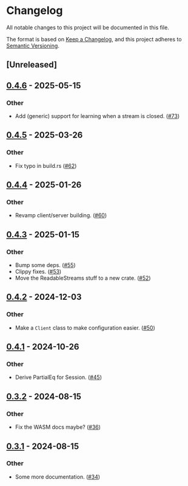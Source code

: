 # Changelog
All notable changes to this project will be documented in this file.

The format is based on [Keep a Changelog](https://keepachangelog.com/en/1.0.0/),
and this project adheres to [Semantic Versioning](https://semver.org/spec/v2.0.0.html).

## [Unreleased]

## [0.4.6](https://github.com/kixelated/web-transport-rs/compare/web-transport-wasm-v0.4.5...web-transport-wasm-v0.4.6) - 2025-05-15

### Other

- Add (generic) support for learning when a stream is closed. ([#73](https://github.com/kixelated/web-transport-rs/pull/73))

## [0.4.5](https://github.com/kixelated/web-transport-rs/compare/web-transport-wasm-v0.4.4...web-transport-wasm-v0.4.5) - 2025-03-26

### Other

- Fix typo in build.rs ([#62](https://github.com/kixelated/web-transport-rs/pull/62))

## [0.4.4](https://github.com/kixelated/web-transport-rs/compare/web-transport-wasm-v0.4.3...web-transport-wasm-v0.4.4) - 2025-01-26

### Other

- Revamp client/server building. ([#60](https://github.com/kixelated/web-transport-rs/pull/60))

## [0.4.3](https://github.com/kixelated/web-transport-rs/compare/web-transport-wasm-v0.4.2...web-transport-wasm-v0.4.3) - 2025-01-15

### Other

- Bump some deps. ([#55](https://github.com/kixelated/web-transport-rs/pull/55))
- Clippy fixes. ([#53](https://github.com/kixelated/web-transport-rs/pull/53))
- Move the ReadableStreams stuff to a new crate. ([#52](https://github.com/kixelated/web-transport-rs/pull/52))

## [0.4.2](https://github.com/kixelated/web-transport-rs/compare/web-transport-wasm-v0.4.1...web-transport-wasm-v0.4.2) - 2024-12-03

### Other

- Make a `Client` class to make configuration easier. ([#50](https://github.com/kixelated/web-transport-rs/pull/50))

## [0.4.1](https://github.com/kixelated/web-transport-rs/compare/web-transport-wasm-v0.4.0...web-transport-wasm-v0.4.1) - 2024-10-26

### Other

- Derive PartialEq for Session. ([#45](https://github.com/kixelated/web-transport-rs/pull/45))

## [0.3.2](https://github.com/kixelated/web-transport-rs/compare/web-transport-wasm-v0.3.1...web-transport-wasm-v0.3.2) - 2024-08-15

### Other
- Fix the WASM docs maybe? ([#36](https://github.com/kixelated/web-transport-rs/pull/36))

## [0.3.1](https://github.com/kixelated/web-transport-rs/compare/web-transport-wasm-v0.3.0...web-transport-wasm-v0.3.1) - 2024-08-15

### Other
- Some more documentation. ([#34](https://github.com/kixelated/web-transport-rs/pull/34))
